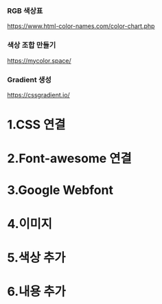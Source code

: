 ### RGB 색상표
https://www.html-color-names.com/color-chart.php

### 색상 조합 만들기
https://mycolor.space/

### Gradient 생성
https://cssgradient.io/



# 1.CSS 연결
# 2.Font-awesome 연결
# 3.Google Webfont
# 4.이미지
# 5.색상 추가
# 6.내용 추가

<!-- 배포: 우리가 개발한 사이트를 서비스 할 수 있도록

    - 전통적인 방법: 온-프레미스 방식
        + 서버 구매
        + 서버 설정
        + 개발된 프로그램 배포(도커 컴포우즈)
        + 고정 IP 구매(통신사로부터) -> 121.134.12.57
        + 도메인 설정(DMS)           -> www.ryujikang.github.io

        단점 => 비쌈
    
    - 새로운 방법 : 클라우드 시스템
        + 개발된 프로그램 배포(도커 컴포ㅜ즈)

    - 기본적으로 프론트엔드만 배포 서비스를 지원하는 플랫폼
        + netlify.com -> 꼭 사용해볼것!
        + github pages -> 이거 사용할 것임
 -->
